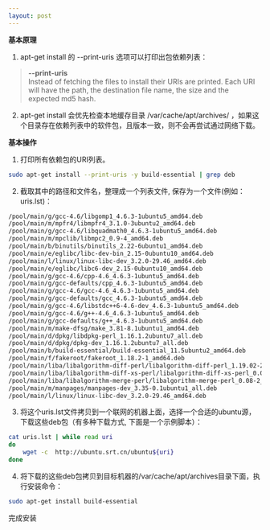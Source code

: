 ```yaml
---
layout: post
---
```


**基本原理**  

1. apt-get install 的 --print-uris 选项可以打印出包依赖列表：

 > **--print-uris**  
 > Instead of fetching the files to install their URIs are printed. Each URI will have the path, the destination file name, the size and the expected md5 hash.

2. apt-get install 会优先检查本地缓存目录 /var/cache/apt/archives/ ，如果这个目录存在依赖列表中的软件包，且版本一致，则不会再尝试通过网络下载。

**基本操作**   

1. 打印所有依赖包的URI列表。

 ```bash
 sudo apt-get install --print-uris -y build-essential | grep deb 
 ```

2. 截取其中的路径和文件名，整理成一个列表文件, 保存为一个文件(例如：uris.lst)：

 ```bash
 /pool/main/g/gcc-4.6/libgomp1_4.6.3-1ubuntu5_amd64.deb  
 /pool/main/m/mpfr4/libmpfr4_3.1.0-3ubuntu2_amd64.deb   
 /pool/main/g/gcc-4.6/libquadmath0_4.6.3-1ubuntu5_amd64.deb  
 /pool/main/m/mpclib/libmpc2_0.9-4_amd64.deb  
 /pool/main/b/binutils/binutils_2.22-6ubuntu1_amd64.deb  
 /pool/main/e/eglibc/libc-dev-bin_2.15-0ubuntu10_amd64.deb  
 /pool/main/l/linux/linux-libc-dev_3.2.0-29.46_amd64.deb  
 /pool/main/e/eglibc/libc6-dev_2.15-0ubuntu10_amd64.deb  
 /pool/main/g/gcc-4.6/cpp-4.6_4.6.3-1ubuntu5_amd64.deb  
 /pool/main/g/gcc-defaults/cpp_4.6.3-1ubuntu5_amd64.deb  
 /pool/main/g/gcc-4.6/gcc-4.6_4.6.3-1ubuntu5_amd64.deb  
 /pool/main/g/gcc-defaults/gcc_4.6.3-1ubuntu5_amd64.deb  
 /pool/main/g/gcc-4.6/libstdc++6-4.6-dev_4.6.3-1ubuntu5_amd64.deb  
 /pool/main/g/gcc-4.6/g++-4.6_4.6.3-1ubuntu5_amd64.deb  
 /pool/main/g/gcc-defaults/g++_4.6.3-1ubuntu5_amd64.deb  
 /pool/main/m/make-dfsg/make_3.81-8.1ubuntu1_amd64.deb  
 /pool/main/d/dpkg/libdpkg-perl_1.16.1.2ubuntu7_all.deb  
 /pool/main/d/dpkg/dpkg-dev_1.16.1.2ubuntu7_all.deb  
 /pool/main/b/build-essential/build-essential_11.5ubuntu2_amd64.deb  
 /pool/main/f/fakeroot/fakeroot_1.18.2-1_amd64.deb  
 /pool/main/liba/libalgorithm-diff-perl/libalgorithm-diff-perl_1.19.02-2_all.deb  
 /pool/main/liba/libalgorithm-diff-xs-perl/libalgorithm-diff-xs-perl_0.04-2build2_amd64.deb  
 /pool/main/liba/libalgorithm-merge-perl/libalgorithm-merge-perl_0.08-2_all.deb  
 /pool/main/m/manpages/manpages-dev_3.35-0.1ubuntu1_all.deb  
 /pool/main/l/linux/linux-libc-dev_3.2.0-29.46_amd64.deb  
 ```

3. 将这个uris.lst文件拷贝到一个联网的机器上面，选择一个合适的ubuntu源，下载这些deb包（有多种下载方式, 下面是一个示例脚本）：

 ```bash
 cat uris.lst | while read uri
 do
     wget -c  http://ubuntu.srt.cn/ubuntu${uri}
 done
 ```

4. 将下载的这些deb包拷贝到目标机器的/var/cache/apt/archives目录下面，执行安装命令：

 ```bash
 sudo apt-get install build-essential
 ```

完成安装

